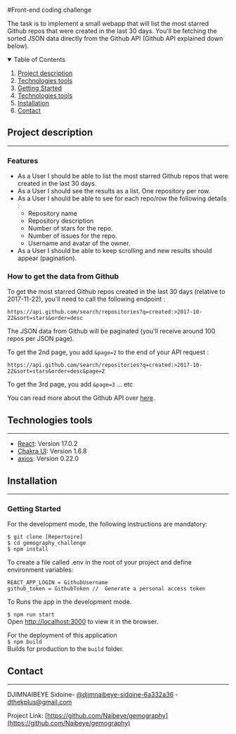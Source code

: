 <!-- PROJECT LOGO -->
<br />

  #Front-end coding challenge

The task is to implement a small webapp that will list the most starred Github repos that were created in the last 30 days. 
You'll be fetching the sorted JSON data directly from the Github API (Github API explained down below). 

 
<!-- TABLE OF CONTENTS -->
<details open="open">
  <summary>Table of Contents</summary>
  <ol>
    <li>
      <a href="#project-description">Project description</a>
     </li>
     <li><a href="#technologies-tools">Technologies tools</a></li>
    <li>
      <a href="#getting-started">Getting Started</a>
    </li>
    <li><a href="#technologies-tools">Technologies tools</a></li>
    <li><a href="#installation">Installation</a></li>
    <li><a href="#contact">Contact</a></li>
  </ol>
</details>
<!-- PROJECT DESCRIPTION -->

## Project description
***

### Features
* As a User I should be able to list the most starred Github repos that were created in the last 30 days. 
* As a User I should see the results as a list. One repository per row. 
* As a User I should be able to see for each repo/row the following details :
  * Repository name
  * Repository description 
  * Number of stars for the repo. 
  * Number of issues for the repo.
  * Username and avatar of the owner. 
* As a User I should be able to keep scrolling and new results should appear (pagination).

### How to get the data from Github 
To get the most starred Github repos created in the last 30 days (relative to 2017-11-22), you'll need to call the following endpoint : 

`https://api.github.com/search/repositories?q=created:>2017-10-22&sort=stars&order=desc`

The JSON data from Github will be paginated (you'll receive around 100 repos per JSON page). 

To get the 2nd page, you add `&page=2` to the end of your API request : 

`https://api.github.com/search/repositories?q=created:>2017-10-22&sort=stars&order=desc&page=2`

To get the 3rd page, you add `&page=3` ... etc

You can read more about the Github API over [here](https://developer.github.com/v3/search/#search-repositories
).

## Technologies tools
***
* [React](https://fr.reactjs.org/): Version 17.0.2
* [Chakra UI](https://chakra-ui.com/): Version 1.6.8
* [axios](https://github.com/axios/axios): Version 0.22.0


## Installation
***
### Getting Started

For the development mode, the following instructions are mandatory:

`$ git clone [Repertoire]`<br />
`$ cd gemography_challenge`<br />
`$ npm install`<br />

To create a file called .env in the root of your project and  define environment variables:
```
REACT_APP_LOGIN = GithubUsername   
github_token = GithubToken //  Generate a personal access token 
```
To Runs the app in the development mode.<br />

`$ npm run start`<br /> 
Open [http://localhost:3000](http://localhost:3000) to view it in the browser.<br />

For the deployment of this application<br />
`$ npm build`<br />
Builds  for production to the `build` folder.<br />

## Contact
***
DJIMNAIBEYE Sidoine- [@djimnaibeye-sidoine-6a332a36](https://www.linkedin.com/in/djimnaibeye-sidoine-6a332a36/) - dthekplus@gmail.com

Project Link: [https://github.com/Naibeye/gemography](https://github.com/Naibeye/gemography)




